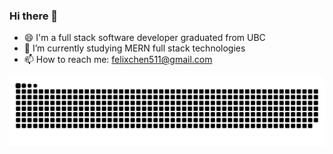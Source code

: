 ### Hi there 👋

- 😄 I'm a full stack software developer graduated from UBC
- 🌱 I’m currently studying MERN full stack technologies
- 📫 How to reach me: felixchen511@gmail.com




<picture>
  <source media="(prefers-color-scheme: dark)" srcset="[github-snake-dark.svg](https://raw.githubusercontent.com/RUIYUANXia/RUIYUANXia/output/github-contribution-grid-snake-dark.svg)" />
  <source media="(prefers-color-scheme: light)" srcset="[github-snake.svg](https://raw.githubusercontent.com/RUIYUANXia/RUIYUANXia/output/github-contribution-grid-snake.svg)" />
  <img alt="github-snake" src="https://raw.githubusercontent.com/RUIYUANXia/RUIYUANXia/output/github-contribution-grid-snake.svg" />
</picture>
